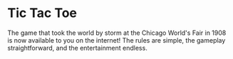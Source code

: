 # Tic Tac Toe
The game that took the world by storm at the Chicago World's Fair in 1908 is now available to you on the internet! The rules are simple, the gameplay straightforward, and the entertainment endless.